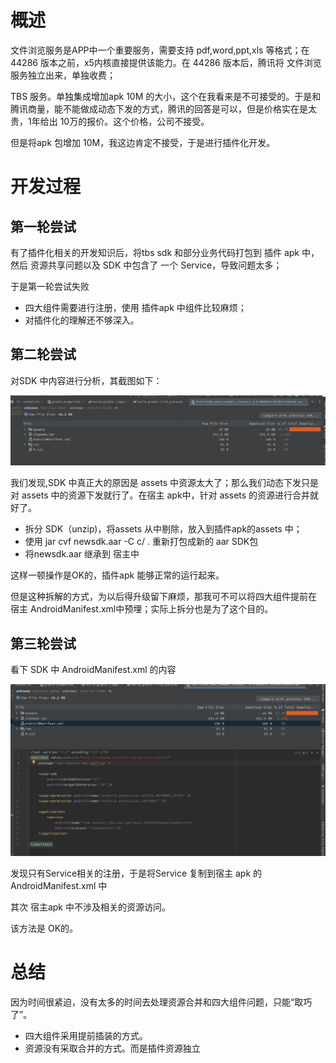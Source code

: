 # 概述

文件浏览服务是APP中一个重要服务，需要支持 pdf,word,ppt,xls 等格式；在 44286 版本之前，x5内核直接提供该能力。在 44286 版本后，腾讯将 文件浏览服务独立出来，单独收费；


TBS 服务。单独集成增加apk 10M 的大小，这个在我看来是不可接受的。于是和腾讯商量，能不能做成动态下发的方式，腾讯的回答是可以，但是价格实在是太贵，1年给出 10万的报价。这个价格，公司不接受。


但是将apk 包增加 10M，我这边肯定不接受，于是进行插件化开发。


# 开发过程

## 第一轮尝试

有了插件化相关的开发知识后，将tbs sdk 和部分业务代码打包到 插件 apk 中，然后 资源共享问题以及 SDK 中包含了 一个 Service，导致问题太多；

于是第一轮尝试失败

- 四大组件需要进行注册，使用 插件apk 中组件比较麻烦；
- 对插件化的理解还不够深入。


## 第二轮尝试


对SDK 中内容进行分析，其截图如下：

![image](img/WechatIMG81.png)

我们发现,SDK 中真正大的原因是 assets 中资源太大了；那么我们动态下发只是对 assets 中的资源下发就行了。在宿主 apk中，针对 assets 的资源进行合并就好了。

- 拆分 SDK（unzip)，将assets 从中剔除，放入到插件apk的assets 中；
- 使用 jar cvf newsdk.aar -C c/ . 重新打包成新的 aar SDK包
- 将newsdk.aar 继承到 宿主中


这样一顿操作是OK的，插件apk 能够正常的运行起来。

但是这种拆解的方式，为以后得升级留下麻烦，那我可不可以将四大组件提前在 宿主 AndroidManifest.xml中预埋；实际上拆分也是为了这个目的。

## 第三轮尝试

看下 SDK 中 AndroidManifest.xml 的内容

![image](img/WechatIMG82.png)

发现只有Service相关的注册，于是将Service 复制到宿主 apk 的AndroidManifest.xml 中

其次 宿主apk 中不涉及相关的资源访问。


该方法是 OK的。


# 总结

因为时间很紧迫，没有太多的时间去处理资源合并和四大组件问题，只能“取巧了”。

- 四大组件采用提前插装的方式。
- 资源没有采取合并的方式。而是插件资源独立
  


